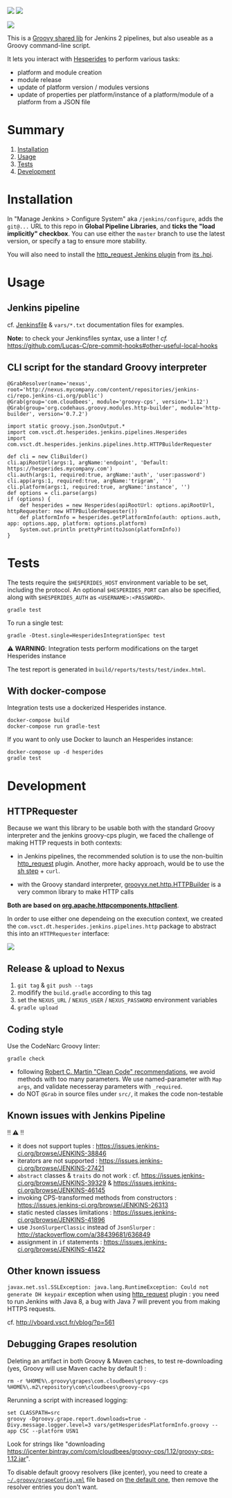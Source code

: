 [![](https://travis-ci.org/voyages-sncf-technologies/hesperides-jenkins-lib.svg?branch=master)](https://travis-ci.org/voyages-sncf-technologies/hesperides-jenkins-lib) [![](https://circleci.com/gh/voyages-sncf-technologies/hesperides-jenkins-lib.svg?style=shield&circle-token=0d3df4d3ea31cbfb310f718d969926af6ef7a6bf)](https://circleci.com/gh/voyages-sncf-technologies/hesperides-jenkins-lib)

![](jenkins-hesperides-apple.png)

This is a [Groovy shared lib](https://jenkins.io/doc/book/pipeline/shared-libraries/) for Jenkins 2 pipelines, but also useable as a Groovy command-line script.

It lets you interact with [Hesperides](https://voyages-sncf-technologies.github.io/hesperides-gui/) to perform various tasks:

- platform and module creation
- module release
- update of platform version / modules versions
- update of properties per platform/instance of a platform/module of a platform from a JSON file


# Summary
1. [Installation](#installation)
1. [Usage](#usage)
1. [Tests](#tests)
1. [Development](#development)


# Installation

In "Manage Jenkins > Configure System" aka `/jenkins/configure`, adds the `git@...` URL to this repo in **Global Pipeline Libraries**, and **ticks the "load implicitly" checkbox**. You can use either the `master` branch to use the latest version, or specify a tag to ensure more stability.

You will also need to install the [http_request Jenkins plugin](https://wiki.jenkins-ci.org/display/JENKINS/HTTP+Request+Plugin) from [its .hpi](http://updates.jenkins-ci.org/latest/http_request.hpi).


# Usage

## Jenkins pipeline

cf. [Jenkinsfile](Jenkinsfile) & `vars/*.txt` documentation files for examples.

**Note:** to check your Jenkinsfiles syntax, use a linter ! _cf._ https://github.com/Lucas-C/pre-commit-hooks#other-useful-local-hooks

## CLI script for the standard Groovy interpreter

    @GrabResolver(name='nexus', root='http://nexus.mycompany.com/content/repositories/jenkins-ci/repo.jenkins-ci.org/public')
    @Grab(group='com.cloudbees', module='groovy-cps', version='1.12')
    @Grab(group='org.codehaus.groovy.modules.http-builder', module='http-builder', version='0.7.2')

    import static groovy.json.JsonOutput.*
    import com.vsct.dt.hesperides.jenkins.pipelines.Hesperides
    import com.vsct.dt.hesperides.jenkins.pipelines.http.HTTPBuilderRequester

    def cli = new CliBuilder()
    cli.apiRootUrl(args:1, argName:'endpoint', 'Default: https://hesperides.mycompany.com')
    cli.auth(args:1, required:true, argName:'auth', 'user:password')
    cli.app(args:1, required:true, argName:'trigram', '')
    cli.platform(args:1, required:true, argName:'instance', '')
    def options = cli.parse(args)
    if (options) {
        def hesperides = new Hesperides(apiRootUrl: options.apiRootUrl, httpRequester: new HTTPBuilderRequester())
        def platformInfo = hesperides.getPlatformInfo(auth: options.auth, app: options.app, platform: options.platform)
        System.out.println prettyPrint(toJson(platformInfo))
    }


# Tests

The tests require the `$HESPERIDES_HOST` environment variable to be set, including the protocol.
An optional `$HESPERIDES_PORT` can also be specified,
along with `$HESPERIDES_AUTH` as `<USERNAME>:<PASSWORD>`.

    gradle test

To run a single test:

    gradle -Dtest.single=HesperidesIntegrationSpec test

⚠️ **WARNING**: Integration tests perform modifications on the target Hesperides instance

The test report is generated in `build/reports/tests/test/index.html`.

## With docker-compose

Integration tests use a dockerized Hesperides instance.

    docker-compose build
    docker-compose run gradle-test

If you want to only use Docker to launch an Hesperides instance:

    docker-compose up -d hesperides
    gradle test


# Development

## HTTPRequester

Because we want this library to be usable both with the standard Groovy interpreter and the jenkins groovy-cps plugin,
we faced the challenge of making HTTP requests in both contexts:

- in Jenkins pipelines, the recommended solution is to use the non-builtin [http_request](https://jenkins.io/doc/pipeline/steps/http_request/) plugin.
Another, more hacky approach, would be to use the [sh step](https://jenkins.io/doc/pipeline/steps/workflow-durable-task-step/#code-sh-code-shell-script) + `curl`.

- with the Groovy standard interpreter, [groovyx.net.http.HTTPBuilder](https://github.com/jgritman/httpbuilder/wiki) is a very common library to make HTTP calls

**Both are based on [org.apache.httpcomponents.httpclient](https://hc.apache.org/httpcomponents-client-ga/index.html)**.

In order to use either one dependeing on the execution context, we created the `com.vsct.dt.hesperides.jenkins.pipelines.http` package to abstract this into an `HTTPRequester` interface:

<!-- To generate the .png from the .txt file with PlantUML:
java -jar plantuml.jar -tpng HTTPRequester.txt
-->
![](HTTPRequester.png)

## Release & upload to Nexus

1. `git tag` & `git push --tags`
2. modifify the `build.gradle` according to this tag
3. set the `NEXUS_URL` / `NEXUS_USER` / `NEXUS_PASSWORD` environment variables
4. `gradle upload`

## Coding style

Use the CodeNarc Groovy linter:

    gradle check

- following [Robert C. Martin "Clean Code" recommendations](https://image.slidesharecdn.com/cleancode-vortrag-03-2009-pdf-121006112415-phpapp02/95/clean-code-pdf-version-16-728.jpg?cb=1349523162), we avoid methods with too many parameters. We use named-parameter with `Map args`, and validate necesseray parameters with `_required`.
- do NOT `@Grab` in source files under `src/`, it makes the code non-testable


## Known issues with Jenkins Pipeline

:bangbang: ⚠️ :bangbang:

- it does not support tuples : https://issues.jenkins-ci.org/browse/JENKINS-38846
- iterators are not supported : https://issues.jenkins-ci.org/browse/JENKINS-27421
- `abstract` classes & `traits` do not work : cf. https://issues.jenkins-ci.org/browse/JENKINS-39329 & https://issues.jenkins-ci.org/browse/JENKINS-46145
- invoking CPS-transformed methods from constructors : https://issues.jenkins-ci.org/browse/JENKINS-26313
- static nested classes limitations : https://issues.jenkins-ci.org/browse/JENKINS-41896
- use `JsonSlurperClassic` instead of `JsonSlurper` : http://stackoverflow.com/a/38439681/636849
- assignment in `if` statements : https://issues.jenkins-ci.org/browse/JENKINS-41422


## Other known issuess

`javax.net.ssl.SSLException: java.lang.RuntimeException: Could not generate DH keypair` exception when using [http_request](https://wiki.jenkins-ci.org/display/JENKINS/HTTP+Request+Plugin) plugin : you need to run Jenkins with Java 8, a bug with Java 7 will prevent you from making HTTPS requests.

cf. http://vboard.vsct.fr/vblog/?p=561

## Debugging Grapes resolution

Deleting an artifact in both Groovy & Maven caches, to test re-downloading (yes, Groovy will use Maven cache by default !) :

    rm -r %HOME%\.groovy\grapes\com.cloudbees\groovy-cps %HOME%\.m2\repository\com\cloudbees\groovy-cps

Rerunning a script with increased logging:

    set CLASSPATH=src
    groovy -Dgroovy.grape.report.downloads=true -Divy.message.logger.level=3 vars/getHesperidesPlatformInfo.groovy --app CSC --platform USN1

Look for strings like "downloading https://jcenter.bintray.com/com/cloudbees/groovy-cps/1.12/groovy-cps-1.12.jar".

To disable default groovy resolvers (like jcenter), you need to create a [`~/.groovy/grapeConfig.xml`](http://docs.groovy-lang.org/latest/html/documentation/grape.html#Grape-CustomizeIvysettings) file based on [the default one](https://github.com/apache/groovy/blob/master/src/resources/groovy/grape/defaultGrapeConfig.xml), then remove the resolver entries you don't want.

